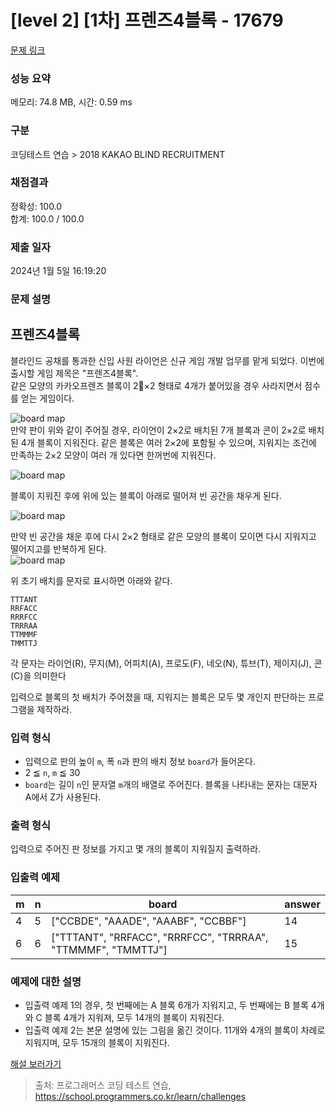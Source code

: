# [level 2] [1차] 프렌즈4블록 - 17679 

[문제 링크](https://school.programmers.co.kr/learn/courses/30/lessons/17679) 

### 성능 요약

메모리: 74.8 MB, 시간: 0.59 ms

### 구분

코딩테스트 연습 > 2018 KAKAO BLIND RECRUITMENT

### 채점결과

정확성: 100.0<br/>합계: 100.0 / 100.0

### 제출 일자

2024년 1월 5일 16:19:20

### 문제 설명

<h2>프렌즈4블록</h2>

<p>블라인드 공채를 통과한 신입 사원 라이언은 신규 게임 개발 업무를 맡게 되었다. 이번에 출시할 게임 제목은 "프렌즈4블록".<br>
같은 모양의 카카오프렌즈 블록이 2×2 형태로 4개가 붙어있을 경우 사라지면서 점수를 얻는 게임이다.</p>

<p><img src="http://t1.kakaocdn.net/welcome2018/pang1.png" title="Friends 4 block!" alt="board map"><br>
만약 판이 위와 같이 주어질 경우, 라이언이 2×2로 배치된 7개 블록과 콘이 2×2로 배치된 4개 블록이 지워진다. 같은 블록은 여러 2×2에 포함될 수 있으며, 지워지는 조건에 만족하는 2×2 모양이 여러 개 있다면 한꺼번에 지워진다.</p>

<p><img src="http://t1.kakaocdn.net/welcome2018/pang2.png" title="Friends 4 block!" alt="board map"></p>

<p>블록이 지워진 후에 위에 있는 블록이 아래로 떨어져 빈 공간을 채우게 된다.</p>

<p><img src="http://t1.kakaocdn.net/welcome2018/pang3.png" title="Friends 4 block!" alt="board map"></p>

<p>만약 빈 공간을 채운 후에 다시 2×2 형태로 같은 모양의 블록이 모이면 다시 지워지고 떨어지고를 반복하게 된다.<br>
<img src="http://t1.kakaocdn.net/welcome2018/pang4.png" title="Friends 4 block!" alt="board map"></p>

<p>위 초기 배치를 문자로 표시하면 아래와 같다.</p>
<div class="highlight"><pre class="codehilite"><code>TTTANT
RRFACC
RRRFCC
TRRRAA
TTMMMF
TMMTTJ
</code></pre></div>
<p>각 문자는 라이언(R), 무지(M), 어피치(A), 프로도(F), 네오(N), 튜브(T), 제이지(J), 콘(C)을 의미한다</p>

<p>입력으로 블록의 첫 배치가 주어졌을 때, 지워지는 블록은 모두 몇 개인지 판단하는 프로그램을 제작하라.</p>

<h3>입력 형식</h3>

<ul>
<li>입력으로 판의 높이 <code>m</code>, 폭 <code>n</code>과 판의 배치 정보 <code>board</code>가 들어온다.</li>
<li>2 ≦ <code>n</code>, <code>m</code> ≦ 30</li>
<li><code>board</code>는 길이 <code>n</code>인 문자열 <code>m</code>개의 배열로 주어진다. 블록을 나타내는 문자는 대문자 A에서 Z가 사용된다.</li>
</ul>

<h3>출력 형식</h3>

<p>입력으로 주어진 판 정보를 가지고 몇 개의 블록이 지워질지 출력하라.</p>

<h3>입출력 예제</h3>
<table class="table">
        <thead><tr>
<th>m</th>
<th>n</th>
<th>board</th>
<th>answer</th>
</tr>
</thead>
        <tbody><tr>
<td>4</td>
<td>5</td>
<td>["CCBDE", "AAADE", "AAABF", "CCBBF"]</td>
<td>14</td>
</tr>
<tr>
<td>6</td>
<td>6</td>
<td>["TTTANT", "RRFACC", "RRRFCC", "TRRRAA", "TTMMMF", "TMMTTJ"]</td>
<td>15</td>
</tr>
</tbody>
      </table>
<h3>예제에 대한 설명</h3>

<ul>
<li>입출력 예제 1의 경우, 첫 번째에는 A 블록 6개가 지워지고, 두 번째에는 B 블록 4개와 C 블록 4개가 지워져, 모두 14개의 블록이 지워진다.</li>
<li>입출력 예제 2는 본문 설명에 있는 그림을 옮긴 것이다. 11개와 4개의 블록이 차례로 지워지며, 모두 15개의 블록이 지워진다.</li>
</ul>

<p><a href="http://tech.kakao.com/2017/09/27/kakao-blind-recruitment-round-1/" target="_blank" rel="noopener">해설 보러가기</a></p>


> 출처: 프로그래머스 코딩 테스트 연습, https://school.programmers.co.kr/learn/challenges